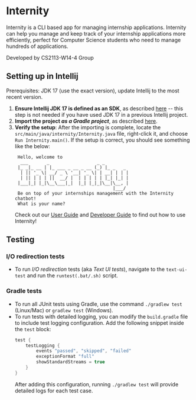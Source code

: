 # Internity

Internity is a CLI based app for managing internship applications. Internity can help you manage and keep track of your internship applications more efficiently, perfect for Computer Science students who need to manage hundreds of applications.

Developed by CS2113-W14-4 Group

## Setting up in Intellij

Prerequisites: JDK 17 (use the exact version), update Intellij to the most recent version.

1. **Ensure Intellij JDK 17 is defined as an SDK**, as described [here](https://www.jetbrains.com/help/idea/sdk.html#set-up-jdk) -- this step is not needed if you have used JDK 17 in a previous Intellij project.
1. **Import the project _as a Gradle project_**, as described [here](https://se-education.org/guides/tutorials/intellijImportGradleProject.html).
1. **Verify the setup**: After the importing is complete, locate the `src/main/java/internity/Internity.java` file, right-click it, and choose `Run Internity.main()`. If the setup is correct, you should see something like the below:
   ```
    Hello, welcome to
     ___       _                  _ _
    |_ _|_ __ | |_ ___ _ __ _ __ (_) |_ _   _
     | || '_ \| __/ _ \ '__| '_ \| | __| | | |
     | || | | | ||  __/ |  | | | | | |_| |_| |
    |___|_| |_|\__\___|_|  |_| |_|_|\__|\__, |
                                        |___/
    Be on top of your internships management with the Internity chatbot!
    What is your name?
   ```
   Check out our [User Guide](https://ay2526s1-cs2113-w14-4.github.io/tp/UserGuide.html) and [Developer Guide](https://ay2526s1-cs2113-w14-4.github.io/tp/DeveloperGuide.html) to find out how to use Internity!

## Testing

### I/O redirection tests

* To run _I/O redirection_ tests (aka _Text UI tests_), navigate to the `text-ui-test` and run the `runtest(.bat/.sh)` script.

### Gradle tests
* To run all JUnit tests using Gradle, use the command `./gradlew test` (Linux/Mac) or `gradlew test` (Windows).
* To run tests with detailed logging, you can modify the `build.gradle` file to include test logging configuration. Add the following snippet inside the `test` block:
  ```groovy
  test {
      testLogging {
          events "passed", "skipped", "failed"
          exceptionFormat "full"
          showStandardStreams = true
      }
  }
  ```
  After adding this configuration, running `./gradlew test` will provide detailed logs for each test case.